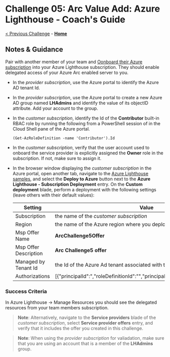 # Challenge 05: Arc Value Add: Azure Lighthouse - Coach's Guide

[< Previous Challenge](./Solution-04.md) - **[Home](../readme.md)**

## Notes & Guidance


Pair with another member of your team and [Oonboard their Azure subscription](https://docs.microsoft.com/en-us/azure/lighthouse/how-to/onboard-customer) into your Azure Lighthouse subscription. 
They should enable delegated access of your Azure Arc enabled server to you.

- In the *provider subscription*, use the Azure portal to identify the Azure AD tenant Id.
- In the *provider subscription*, use the Azure portal to create a new Azure AD group named **LHAdmins** and identify the value of its objectID attribute. Add your account to the group.
- In the *customer subscription*, identify the Id of the **Contributor** built-in RBAC role by running the following from a PowerShell session of in the Cloud Shell pane of the Azure portal.

   ```pwsh
   (Get-AzRoleDefinition -name 'Contributor').Id   
   ```

- In the *customer subscription*, verify that the user account used to onboard the service provider is explicitly assigned the **Owner** role in the subscription. If not, make sure to assign it.
- In the browser window displaying the *customer subscription* in the Azure portal, open another tab, navigate to the [Azure Lighthouse samples](https://github.com/Azure/Azure-Lighthouse-samples), and select the **Deploy to Azure** button next to the **Azure Lighthouse - Subscription Deployment** entry. On the **Custom deployment** blade, perform a deployment with the following settings (leave others with their default values):

    | Setting | Value | 
    | --- | --- |
    | Subscription | the name of the *customer subscription*  |
    | Region | the name of the Azure region where you deployed all of the resources |
    | Msp Offer Name | **ArcChallenge5Offer** |
    | Msp Offer Description | **Arc Challenge5 offer** |
    | Managed by Tenant Id | the Id of the Azure Ad tenant associated with the *provider subscription* |
    | Authorizations | [{"principalId":"<objectId of the LHAdmins group>,"roleDefinitionId":"<Id of the Contributor role>","principalIdDisplayName":"LHAdmins"}]

### Success Criteria

In Azure Lighthouse -> Manage Resources you should see the delegated resources from your team members subscription.

   >**Note**: Alternatively, navigate to the **Service providers** blade of the *customer subscription*, select **Service provider offers** entry, and verify that it includes the offer you created in this challenge.

   >**Note**: When using the *provider subscription* for valiadation, make sure that you are using an account that is a member of the **LHAdmins** group.